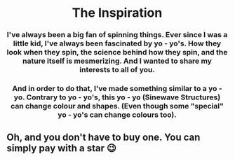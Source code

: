 <h1 align="center"> The Inspiration </h1>

<h3 align="center"> I've always been a big fan of spinning things. Ever since I was a little kid, I've always been fascinated by yo - yo's. How they look when they spin, the science behind how they spin, and the nature itself is mesmerizing. And I wanted to share my interests to all of you. </h3>

<h3 align="center"> And in order to do that, I've made something similar to a yo - yo. Contrary to yo - yo's, this yo - yo (Sinewave Structures) can change colour and shapes. (Even though some "special" yo - yo's can change colours too). </h3>
  
<h2 align"center"> Oh, and you don't have to buy one. You can simply pay with a star 😉 </h2>
